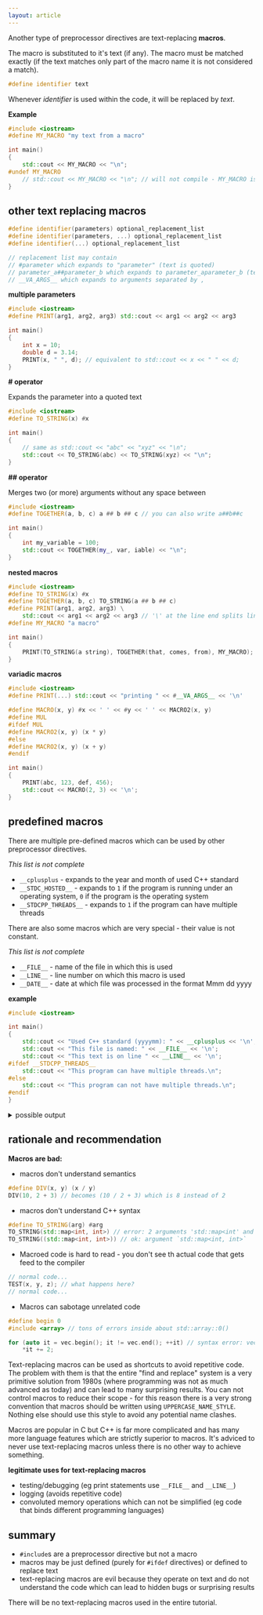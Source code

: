 ```yaml
---
layout: article
---
```


Another type of preprocessor directives are text-replacing **macros**.

The macro is substituted to it's text (if any). The macro must be matched exactly (if the text matches only part of the macro name it is not considered a match).

```c++
#define identifier text
```

Whenever *identifier* is used within the code, it will be replaced by *text*.

**Example**

```c++
#include <iostream>
#define MY_MACRO "my text from a macro"

int main()
{
    std::cout << MY_MACRO << "\n";
#undef MY_MACRO
    // std::cout << MY_MACRO << "\n"; // will not compile - MY_MACRO is unknown identifier
}
```

## other text replacing macros

```c++
#define identifier(parameters) optional_replacement_list
#define identifier(parameters, ...) optional_replacement_list
#define identifier(...) optional_replacement_list

// replacement list may contain
// #parameter which expands to "parameter" (text is quoted)
// parameter_a##parameter_b which expands to parameter_aparameter_b (text is concatenated)
// __VA_ARGS__ which expands to arguments separated by ,
```

**multiple parameters**

```c++
#include <iostream>
#define PRINT(arg1, arg2, arg3) std::cout << arg1 << arg2 << arg3

int main()
{
    int x = 10;
    double d = 3.14;
    PRINT(x, " ", d); // equivalent to std::cout << x << " " << d;
}
```

**\# operator**

Expands the parameter into a quoted text

```c++
#include <iostream>
#define TO_STRING(x) #x

int main()
{
    // same as std::cout << "abc" << "xyz" << "\n";
    std::cout << TO_STRING(abc) << TO_STRING(xyz) << "\n";
}
```

**\#\# operator**

Merges two (or more) arguments without any space between

```c++
#include <iostream>
#define TOGETHER(a, b, c) a ## b ## c // you can also write a##b##c

int main()
{
    int my_variable = 100;
    std::cout << TOGETHER(my_, var, iable) << "\n";
}
```

**nested macros**

```c++
#include <iostream>
#define TO_STRING(x) #x
#define TOGETHER(a, b, c) TO_STRING(a ## b ## c)
#define PRINT(arg1, arg2, arg3) \
    std::cout << arg1 << arg2 << arg3 // '\' at the line end splits line
#define MY_MACRO "a macro"

int main()
{
    PRINT(TO_STRING(a string), TOGETHER(that, comes, from), MY_MACRO);
}
```

**variadic macros**

```c++
#include <iostream>
#define PRINT(...) std::cout << "printing " << #__VA_ARGS__ << '\n'

#define MACRO(x, y) #x << ' ' << #y << ' ' << MACRO2(x, y)
#define MUL
#ifdef MUL
#define MACRO2(x, y) (x * y)
#else
#define MACRO2(x, y) (x + y)
#endif

int main()
{
    PRINT(abc, 123, def, 456);
    std::cout << MACRO(2, 3) << '\n';
}
```

## predefined macros

There are multiple pre-defined macros which can be used by other preprocessor directives.

*This list is not complete*

- `__cplusplus` - expands to the year and month of used C++ standard
- `__STDC_HOSTED__` - expands to `1` if the program is running under an operating system, `0` if the program is the operating system
- `__STDCPP_THREADS__` - expands to `1` if the program can have multiple threads

There are also some macros which are very special - their value is not constant.

*This list is not complete*

- `__FILE__` - name of the file in which this is used
- `__LINE__` - line number on which this macro is used
- `__DATE__` - date at which file was processed in the format Mmm dd yyyy

**example**

```c++
#include <iostream>

int main()
{
    std::cout << "Used C++ standard (yyyymm): " << __cplusplus << '\n';
    std::cout << "This file is named: " << __FILE__ << '\n';
    std::cout << "This text is on line " << __LINE__ << '\n';
#ifdef __STDCPP_THREADS__
    std::cout << "This program can have multiple threads.\n";
#else
    std::cout << "This program can not have multiple threads.\n";
#endif
}
```

<details>
<summary>possible output</summary>
<p>

~~~
Used C++ standard (yyyymm): 201703
This file is named: main.cpp
This text is on line 7
This program can have multiple threads
~~~
</p>
</details>


## rationale and recommendation


**Macros are bad:**

- macros don't understand semantics

```c++
#define DIV(x, y) (x / y)
DIV(10, 2 + 3) // becomes (10 / 2 + 3) which is 8 instead of 2
```

- macros don't understand C++ syntax

```c++
#define TO_STRING(arg) #arg
TO_STRING(std::map<int, int>) // error: 2 arguments 'std::map<int' and 'int>'
TO_STRING((std::map<int, int>)) // ok: argument `std::map<int, int>`
```

- Macroed code is hard to read - you don't see th actual code that gets feed to the compiler

```c++
// normal code...
TEST(x, y, z); // what happens here?
// normal code...
```

- Macros can sabotage unrelated code

```c++
#define begin 0
#include <array> // tons of errors inside about std::array::0()

for (auto it = vec.begin(); it != vec.end(); ++it) // syntax error: vec.0()
    *it += 2;
```

Text-replacing macros can be used as shortcuts to avoid repetitive code. The problem with them is that the entire "find and replace" system is a very primitive solution from 1980s (where programming was not as much advanced as today) and can lead to many surprising results. You can not control macros to reduce their scope - for this reason there is a very strong convention that macros should be written using `UPPERCASE_NAME_STYLE`. Nothing else should use this style to avoid any potential name clashes.

Macros are popular in C but C++ is far more complicated and has many more language features which are strictly superior to macros. It's adviced to never use text-replacing macros unless there is no other way to achieve something.

**legitimate uses for text-replacing macros**

- testing/debugging (eg print statements use `__FILE__` and `__LINE__`)
- logging (avoids repetitive code)
- convoluted memory operations which can not be simplified (eg code that binds different programming languages)

## summary

- `#include`s are a preprocessor directive but not a macro
- macros may be just defined (purely for `#ifdef` directives) or defined to replace text
- text-replacing macros are evil because they operate on text and do not understand the code which can lead to hidden bugs or surprising results

There will be no text-replacing macros used in the entire tutorial.
